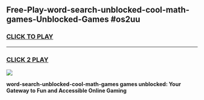 
## Free-Play-word-search-unblocked-cool-math-games-Unblocked-Games #os2uu
<h3>
<a href="https://news.freeplayer.one?title=word-search-unblocked-cool-math-games&ref=8M">CLICK TO PLAY</a></h3>
<hr>

<h3>
<a href="https://news.freeplayer.one?title=word-search-unblocked-cool-math-games&ref=8M">CLICK 2 PLAY</a>
  
</h3>

<a href="https://news.freeplayer.one?title=word-search-unblocked-cool-math-games&ref=8M"><img src="https://clearcache.store/games.png"></a>


**word-search-unblocked-cool-math-games games unblocked: Your Gateway to Fun and Accessible Online Gaming**
